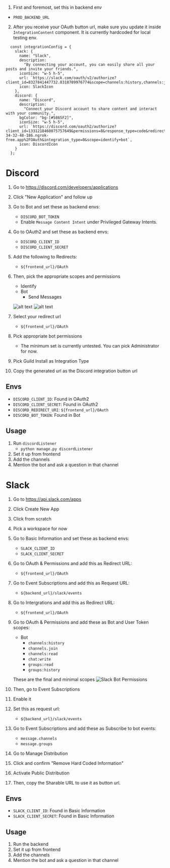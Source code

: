 1. First and foremost, set this in backend env
- `PROD_BACKEND_URL`
2. After you receive your OAuth button url, make sure you update it inside `IntegrationContent` component. It is currently hardcoded for local testing env.

```
  const integrationConfig = {
    slack: {
      name: "Slack",
      description:
        "By connecting your account, you can easily share all your posts and invite your friends.",
      iconSize: "w-5 h-5",
      url: `https://slack.com/oauth/v2/authorize?client_id=8327841447732.8318709976774&scope=channels:history,channels:join,channels:read,chat:write,groups:history,im:history,groups:read,mpim:read,im:read&user_scope=channels:history,chat:write,channels:read,groups:read,groups:history,im:history`,
      icon: SlackIcon
    },
    discord: {
      name: "Discord",
      description:
        "Connect your Discord account to share content and interact with your community.",
      bgColor: "bg-[#5865F2]",
      iconSize: "w-5 h-5",
      url: `https://discord.com/oauth2/authorize?client_id=1331218460075757649&permissions=8&response_type=code&redirect_uri=https%3A%2F%2Fe306-34-32-48-186.ngrok-free.app%2FOAuth&integration_type=0&scope=identify+bot`,
      icon: DiscordIcon
    }
  };
```



# Discord

1. Go to https://discord.com/developers/applications
2. Click "New Application" and follow up
3. Go to Bot and set these as backend envs:
    - `DISCORD_BOT_TOKEN`
    - Enable `Message Content Intent` under Privileged Gateway Intents.
4. Go to OAuth2 and set these as backend envs:
    - `DISCORD_CLIENT_ID`
    - `DISCORD_CLIENT_SECRET`
5. Add the following to Redirects:
    - `${frontend_url}/OAuth`
6. Then, pick the appropriate scopes and permissions
    - Identify
    - Bot
        - Send Messages

    ![alt text](discord-bot-permissions.png)
    ![alt text](discord-bot-permissions-2.png)
7. Select your redirect url
    - `${frontend_url}/OAuth`
8. Pick appropriate bot permissions
    - The minimum set is currently untested. You can pick Administrator for now.
9. Pick Guild Install as Integration Type
10. Copy the generated url as the Discord integration button url 


## Envs

- `DISCORD_CLIENT_ID`: Found in OAuth2
- `DISCORD_CLIENT_SECRET`: Found in OAuth2
- `DISCORD_REDIRECT_URI`: `${frontend_url}/OAuth`
- `DISCORD_BOT_TOKEN`: Found in Bot

## Usage
1. Run `discordListener`
    - `python manage.py discordListener`
2. Set it up from frontend
3. Add the channels
4. Mention the bot and ask a question in that channel

# Slack

1. Go to https://api.slack.com/apps
2. Click Create New App
3. Click from scratch
4. Pick a workspace for now
5. Go to Basic Information and set these as backend envs:
    - `SLACK_CLIENT_ID`
    - `SLACK_CLIENT_SECRET`
6. Go to OAuth & Permissions and add this as Redirect URL:
    - `${frontend_url}/OAuth`
7. Go to Event Subscriptions and add this as Request URL:
    - `${backend_url}/slack/events`
8. Go to Intergrations and add this as Redirect URL:
    - `${frontend_url}/OAuth`
9. Go to OAuth & Permissions and add these as Bot and User Token scopes:
    - Bot
        - `channels:history`
        - `channels.join`
        - `channels:read`
        - `chat:write`
        - `groups:read`
        - `groups:history`

    These are the final and minimal scopes
    ![Slack Bot Permissions](slack-bot-permissions.png)
10. Then, go to Event Subscriptions
11. Enable it
12. Set this as request url:
    - `${backend_url}/slack/events`
13. Go to Event Subscriptions and add these as Subscribe to bot events:
    - `message.channels`
    - `message.groups`
14. Go to Manage Distribution
15. Click and confirm "Remove Hard Coded Information"
16. Activate Public Distribution
17. Then, copy the Sharable URL to use it as button url.


## Envs

- `SLACK_CLIENT_ID`: Found in Basic Information
- `SLACK_CLIENT_SECRET`: Found in Basic Information


## Usage
1. Run the backend
2. Set it up from frontend
3. Add the channels
4. Mention the bot and ask a question in that channel
